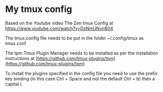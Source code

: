 # My tmux config

Based on the Youtube video The Zen tmux Config at https://www.youtube.com/watch?v=DzNmUNvnB04

The tmux.config file needs to be put in the folder ~/.config/tmux as tmux.conf

The tpm Tmux Plugin Manager needs to be installed as per the installation instructions at [https://github.com/tmux-plugins/tpm](https://github.com/tmux-plugins/tpm)

To install the plugins specified in the config file you need to use the prefix key binding (in this case Ctrl + Space and not the default Ctrl + b) then a capital I.
